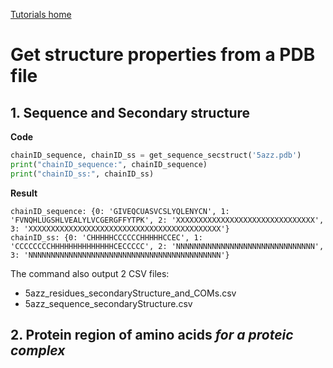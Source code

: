 [Tutorials home](Tutorials.md)

# Get structure properties from a PDB file

## 1. Sequence and Secondary structure

**Code**

```python
chainID_sequence, chainID_ss = get_sequence_secstruct('5azz.pdb')
print("chainID_sequence:", chainID_sequence)
print("chainID_ss:", chainID_ss)
```

**Result**

```
chainID_sequence: {0: 'GIVEQCUASVCSLYQLENYCN', 1: 'FVNQHLUGSHLVEALYLVCGERGFFYTPK', 2: 'XXXXXXXXXXXXXXXXXXXXXXXXXXXXXXX', 3: 'XXXXXXXXXXXXXXXXXXXXXXXXXXXXXXXXXXXXXXXXXXX'}
chainID_ss: {0: 'CHHHHHCCCCCCHHHHHCCEC', 1: 'CCCCCCCCHHHHHHHHHHHHHHCECCCCC', 2: 'NNNNNNNNNNNNNNNNNNNNNNNNNNNNNNN', 3: 'NNNNNNNNNNNNNNNNNNNNNNNNNNNNNNNNNNNNNNNNNNN'}
```

The command also output 2 CSV files:

- 5azz_residues_secondaryStructure_and_COMs.csv
- 5azz_sequence_secondaryStructure.csv





## 2. Protein region of amino acids *for a proteic complex*
